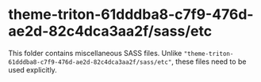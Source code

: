 # theme-triton-61dddba8-c7f9-476d-ae2d-82c4dca3aa2f/sass/etc

This folder contains miscellaneous SASS files. Unlike `"theme-triton-61dddba8-c7f9-476d-ae2d-82c4dca3aa2f/sass/etc"`, these files
need to be used explicitly.
